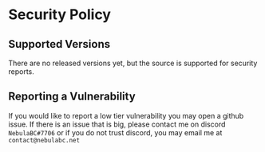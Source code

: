 # Security Policy

## Supported Versions

There are no released versions yet, but the source is supported for security reports.

## Reporting a Vulnerability

If you would like to report a low tier vulnerability you may open a github issue. If there is an issue that is big, please contact me on discord `NebulaBC#7706` or if you do not trust discord, you may email me at `contact@nebulabc.net`
